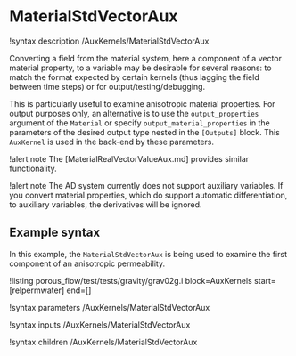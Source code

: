 # MaterialStdVectorAux

!syntax description /AuxKernels/MaterialStdVectorAux

Converting a field from the material system, here a component of a vector material property,
to a variable may be desirable for several reasons: to match the format expected by certain
kernels (thus lagging the field between time steps) or for output/testing/debugging.

This is particularly useful to examine anisotropic material properties. For output
purposes only, an alternative is to use the `output_properties` argument of the `Material`
or specify `output_material_properties` in the parameters of the desired output type nested in
the `[Outputs]` block. This `AuxKernel` is used in the back-end by these parameters.

!alert note
The [MaterialRealVectorValueAux.md] provides similar functionality.

!alert note
The AD system currently does not support auxiliary variables. If you convert material properties, which
do support automatic differentiation, to auxiliary variables, the derivatives will be ignored.

## Example syntax

In this example, the `MaterialStdVectorAux` is being used to examine the first component
of an anisotropic permeability.

!listing porous_flow/test/tests/gravity/grav02g.i block=AuxKernels start=[relpermwater] end=[]

!syntax parameters /AuxKernels/MaterialStdVectorAux

!syntax inputs /AuxKernels/MaterialStdVectorAux

!syntax children /AuxKernels/MaterialStdVectorAux
